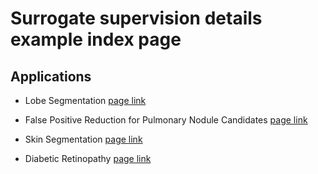 
# Surrogate supervision details example index page

## Applications
* Lobe Segmentation [page link](https://github.com/plantveryan/isbi_2019_surrogate_sup_implementation_details/blob/master/lobe_seg/self_sup_training_details.md)

* False Positive Reduction for Pulmonary Nodule Candidates [page link](https://github.com/plantveryan/isbi_2019_surrogate_sup_implementation_details/blob/master/Surrogate-Supervision-for-FPR-and-Skin-master/Surrogate_Supervision_for_Nodule_Detection_FPR.md)

* Skin Segmentation [page link](https://github.com/plantveryan/isbi_2019_surrogate_sup_implementation_details/blob/master/Surrogate-Supervision-for-FPR-and-Skin-master/Surrogate_Supervision_for_Skin.md)

* Diabetic Retinopathy [page link](https://github.com/plantveryan/isbi_2019_surrogate_sup_implementation_details/blob/master/DR/dr.md)

